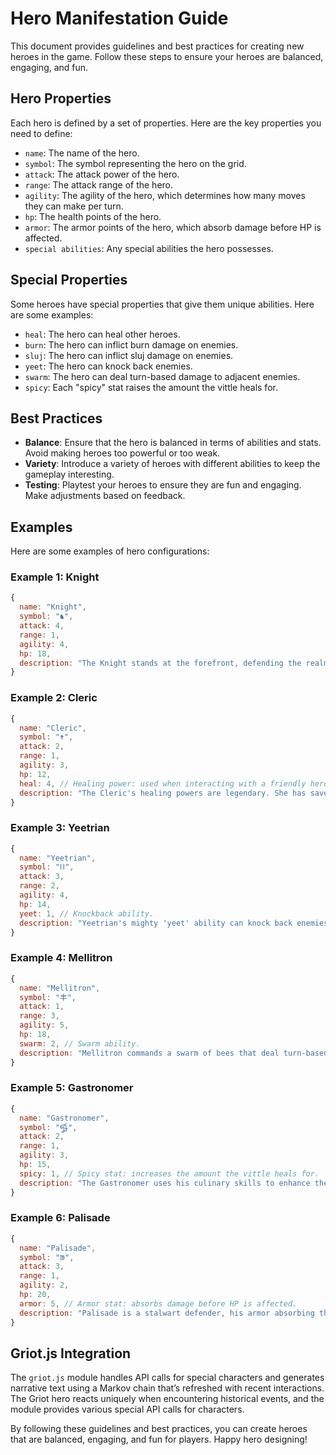 # Hero Manifestation Guide

This document provides guidelines and best practices for creating new heroes in the game. Follow these steps to ensure your heroes are balanced, engaging, and fun.

## Hero Properties

Each hero is defined by a set of properties. Here are the key properties you need to define:

- `name`: The name of the hero.
- `symbol`: The symbol representing the hero on the grid.
- `attack`: The attack power of the hero.
- `range`: The attack range of the hero.
- `agility`: The agility of the hero, which determines how many moves they can make per turn.
- `hp`: The health points of the hero.
- `armor`: The armor points of the hero, which absorb damage before HP is affected.
- `special abilities`: Any special abilities the hero possesses.

## Special Properties

Some heroes have special properties that give them unique abilities. Here are some examples:

- `heal`: The hero can heal other heroes.
- `burn`: The hero can inflict burn damage on enemies.
- `sluj`: The hero can inflict sluj damage on enemies.
- `yeet`: The hero can knock back enemies.
- `swarm`: The hero can deal turn-based damage to adjacent enemies.
- `spicy`: Each "spicy" stat raises the amount the vittle heals for.

## Best Practices

- **Balance**: Ensure that the hero is balanced in terms of abilities and stats. Avoid making heroes too powerful or too weak.
- **Variety**: Introduce a variety of heroes with different abilities to keep the gameplay interesting.
- **Testing**: Playtest your heroes to ensure they are fun and engaging. Make adjustments based on feedback.

## Examples

Here are some examples of hero configurations:

### Example 1: Knight

```javascript
{
  name: "Knight",
  symbol: "♞",
  attack: 4,
  range: 1,
  agility: 4,
  hp: 18,
  description: "The Knight stands at the forefront, defending the realm with unwavering courage. Known for his unbreakable defense, he once held the line against an entire army, his shield never faltering."
}
```

### Example 2: Cleric

```javascript
{
  name: "Cleric",
  symbol: "✝",
  attack: 2,
  range: 1,
  agility: 3,
  hp: 12,
  heal: 4, // Healing power: used when interacting with a friendly hero.
  description: "The Cleric's healing powers are legendary. She has saved countless lives on the battlefield, her touch mending wounds and restoring hope."
}
```

### Example 3: Yeetrian

```javascript
{
  name: "Yeetrian",
  symbol: "⛓",
  attack: 3,
  range: 2,
  agility: 4,
  hp: 14,
  yeet: 1, // Knockback ability.
  description: "Yeetrian's mighty 'yeet' ability can knock back enemies with a single blow, sending them crashing into walls and obstacles. His strength is unmatched, and his enemies fear his powerful strikes."
}
```

### Example 4: Mellitron

```javascript
{
  name: "Mellitron",
  symbol: "丰",
  attack: 1,
  range: 3,
  agility: 5,
  hp: 18,
  swarm: 2, // Swarm ability.
  description: "Mellitron commands a swarm of bees that deal turn-based damage to any enemy in an adjacent tile. His bees sting with relentless fury, and his enemies are left in agony."
}
```

### Example 5: Gastronomer

```javascript
{
  name: "Gastronomer",
  symbol: "𑍐",
  attack: 2,
  range: 1,
  agility: 3,
  hp: 15,
  spicy: 1, // Spicy stat: increases the amount the vittle heals for.
  description: "The Gastronomer uses his culinary skills to enhance the healing properties of vittles. Each 'spicy' stat raises the amount the vittle heals for, making him a valuable asset in prolonged battles."
}
```

### Example 6: Palisade

```javascript
{
  name: "Palisade",
  symbol: "ᱟ",
  attack: 3,
  range: 1,
  agility: 2,
  hp: 20,
  armor: 5, // Armor stat: absorbs damage before HP is affected.
  description: "Palisade is a stalwart defender, his armor absorbing the brunt of enemy attacks. He stands as a bulwark against the forces of darkness, his resolve unshakable."
}
```

## Griot.js Integration

The `griot.js` module handles API calls for special characters and generates narrative text using a Markov chain that’s refreshed with recent interactions. The Griot hero reacts uniquely when encountering historical events, and the module provides various special API calls for characters.

By following these guidelines and best practices, you can create heroes that are balanced, engaging, and fun for players. Happy hero designing!
